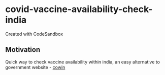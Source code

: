 # covid-vaccine-availability-check-india

Created with CodeSandbox

## Motivation

Quick way to check vaccine availability within india, an easy alternative to government website - [cowin](https://www.cowin.gov.in/home)
